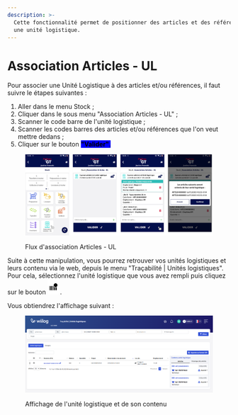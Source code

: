 ```yaml
---
description: >-
  Cette fonctionnalité permet de positionner des articles et des références dans
  une unité logistique.
---
```


# Association Articles - UL

Pour associer une Unité Logistique à des articles et/ou références, il faut suivre le étapes suivantes :&#x20;

1. Aller dans le menu Stock ;
2. Cliquer dans le sous menu "Association Articles - UL" ;
3. Scanner le code barre de l'unité logistique ;
4. Scanner les codes barres des articles et/ou références que l'on veut mettre dedans ;
5. Cliquer sur le bouton <mark style="background-color:blue;">**"Valider"**</mark><mark style="background-color:blue;">.</mark>

<figure><img src="../../.gitbook/assets/Capture d’écran 2023-06-27 165440.png" alt=""><figcaption><p>Flux d'association Articles - UL</p></figcaption></figure>

Suite à cette manipulation, vous pourrez retrouver vos unités logistiques et leurs contenu via le web, depuis le menu "Traçabilité | Unités logistiques". Pour cela, sélectionnez l'unité logistique que vous avez rempli puis cliquez sur le bouton ![](<../../.gitbook/assets/Capture d’écran 2023-06-27 165715.png>).

Vous obtiendrez l'affichage suivant :&#x20;

<figure><img src="../../.gitbook/assets/Capture d’écran 2023-06-27 165804.png" alt=""><figcaption><p>Affichage de l'unité logistique et de son contenu</p></figcaption></figure>

